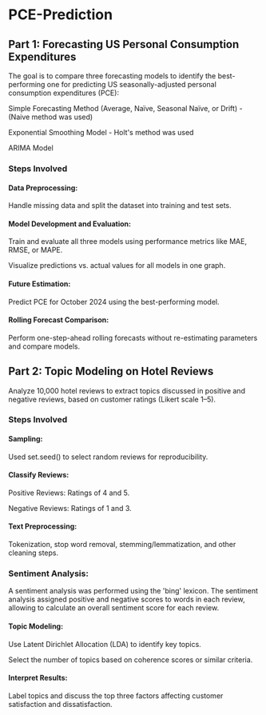 # PCE-Prediction

## Part 1: Forecasting US Personal Consumption Expenditures

The goal is to compare three forecasting models to identify the best-performing one for predicting US seasonally-adjusted personal consumption expenditures (PCE):

Simple Forecasting Method (Average, Naïve, Seasonal Naïve, or Drift) - (Naive method was used)

Exponential Smoothing Model - Holt's method was used

ARIMA Model

### Steps Involved

#### Data Preprocessing:

Handle missing data and split the dataset into training and test sets.

#### Model Development and Evaluation:

Train and evaluate all three models using performance metrics like MAE, RMSE, or MAPE.

Visualize predictions vs. actual values for all models in one graph.

#### Future Estimation:

Predict PCE for October 2024 using the best-performing model.

#### Rolling Forecast Comparison:

Perform one-step-ahead rolling forecasts without re-estimating parameters and compare models.

## Part 2: Topic Modeling on Hotel Reviews

Analyze 10,000 hotel reviews to extract topics discussed in positive and negative reviews, based on customer ratings (Likert scale 1–5).

### Steps Involved

#### Sampling:

Used set.seed() to select random reviews for reproducibility.

#### Classify Reviews:

Positive Reviews: Ratings of 4 and 5.

Negative Reviews: Ratings of 1 and 3.

#### Text Preprocessing:

Tokenization, stop word removal, stemming/lemmatization, and other cleaning steps.

### Sentiment Analysis:

A sentiment analysis was performed using the 'bing' lexicon. The sentiment analysis assigned positive and negative scores to words in each review, allowing to calculate an overall sentiment score for each review.

#### Topic Modeling:

Use Latent Dirichlet Allocation (LDA) to identify key topics.

Select the number of topics based on coherence scores or similar criteria.

#### Interpret Results:

Label topics and discuss the top three factors affecting customer satisfaction and dissatisfaction.
